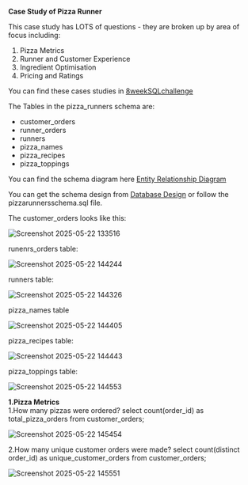 **Case Study of Pizza Runner**
                                                
This case study has LOTS of questions - they are broken up by area of focus including:

1. Pizza Metrics
2. Runner and Customer Experience
3. Ingredient Optimisation
4. Pricing and Ratings

You can find these cases studies in [8weekSQLchallenge](https://8weeksqlchallenge.com/)

The Tables in the pizza_runners schema are:
* customer_orders
* runner_orders
* runners
* pizza_names
* pizza_recipes
* pizza_toppings

You can find the schema diagram here [Entity Relationship Diagram](https://dbdiagram.io/d/Pizza-Runner-5f3e085ccf48a141ff558487?utm_source=dbdiagram_embed&utm_medium=bottom_open)

You can get the schema design from [Database Design](https://www.db-fiddle.com/f/7VcQKQwsS3CTkGRFG7vu98/65) 
or follow the pizzarunnersschema.sql file.

The customer_orders looks like this:

![Screenshot 2025-05-22 133516](https://github.com/user-attachments/assets/ee103597-1c16-4df9-8297-2170cb5b6cb5)

runenrs_orders table:

![Screenshot 2025-05-22 144244](https://github.com/user-attachments/assets/4ad549c2-0e9a-4faa-a30c-da4b547386ee)

runners table:

![Screenshot 2025-05-22 144326](https://github.com/user-attachments/assets/a739c882-7056-42b3-ab49-7060bd08e80c)

pizza_names table

![Screenshot 2025-05-22 144405](https://github.com/user-attachments/assets/dd67e039-3f45-4e06-b87b-e95d877ec06e)

pizza_recipes table:

![Screenshot 2025-05-22 144443](https://github.com/user-attachments/assets/0224314b-5488-48ea-ad5e-d94ce4334771)

pizza_toppings table:

![Screenshot 2025-05-22 144553](https://github.com/user-attachments/assets/cd92f14c-df43-442e-8634-987acb30599b)

**1.Pizza Metrics**\
1.How many pizzas were ordered?
select count(order_id) as total_pizza_orders from customer_orders;

![Screenshot 2025-05-22 145454](https://github.com/user-attachments/assets/ae92351b-eb4f-49bc-a673-c8a237810671)

2.How many unique customer orders were made?
select count(distinct order_id) as unique_customer_orders from customer_orders;

![Screenshot 2025-05-22 145551](https://github.com/user-attachments/assets/eabb58ca-c48e-460c-a7fc-2f5e74175b3c)

   





